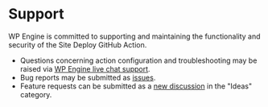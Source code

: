 # Support

WP Engine is committed to supporting and maintaining the functionality and security of the Site Deploy GitHub Action.

- Questions concerning action configuration and troubleshooting may be raised via [WP Engine live chat support](https://my.wpengine.com/support).
- Bug reports may be submitted as [issues](https://github.com/wpengine/github-action-wpe-site-deploy/issues/new?assignees=&labels=&template=bug_report.md&title=).
- Feature requests can be submitted as a [new discussion](https://github.com/wpengine/github-action-wpe-site-deploy/discussions/new) in the "Ideas" category.